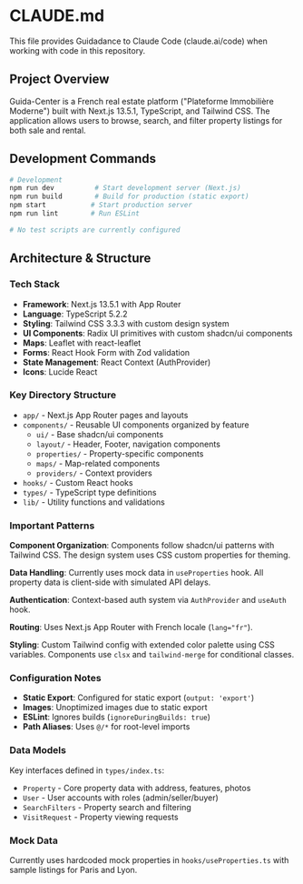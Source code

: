 # CLAUDE.md

This file provides Guidadance to Claude Code (claude.ai/code) when working with code in this repository.

## Project Overview

Guida-Center is a French real estate platform ("Plateforme Immobilière Moderne") built with Next.js 13.5.1, TypeScript, and Tailwind CSS. The application allows users to browse, search, and filter property listings for both sale and rental.

## Development Commands

```bash
# Development
npm run dev          # Start development server (Next.js)
npm run build        # Build for production (static export)
npm start           # Start production server
npm run lint        # Run ESLint

# No test scripts are currently configured
```

## Architecture & Structure

### Tech Stack
- **Framework**: Next.js 13.5.1 with App Router
- **Language**: TypeScript 5.2.2
- **Styling**: Tailwind CSS 3.3.3 with custom design system
- **UI Components**: Radix UI primitives with custom shadcn/ui components
- **Maps**: Leaflet with react-leaflet
- **Forms**: React Hook Form with Zod validation
- **State Management**: React Context (AuthProvider)
- **Icons**: Lucide React

### Key Directory Structure
- `app/` - Next.js App Router pages and layouts
- `components/` - Reusable UI components organized by feature
    - `ui/` - Base shadcn/ui components
    - `layout/` - Header, Footer, navigation components
    - `properties/` - Property-specific components
    - `maps/` - Map-related components
    - `providers/` - Context providers
- `hooks/` - Custom React hooks
- `types/` - TypeScript type definitions
- `lib/` - Utility functions and validations

### Important Patterns

**Component Organization**: Components follow shadcn/ui patterns with Tailwind CSS. The design system uses CSS custom properties for theming.

**Data Handling**: Currently uses mock data in `useProperties` hook. All property data is client-side with simulated API delays.

**Authentication**: Context-based auth system via `AuthProvider` and `useAuth` hook.

**Routing**: Uses Next.js App Router with French locale (`lang="fr"`).

**Styling**: Custom Tailwind config with extended color palette using CSS variables. Components use `clsx` and `tailwind-merge` for conditional classes.

### Configuration Notes
- **Static Export**: Configured for static export (`output: 'export'`)
- **Images**: Unoptimized images due to static export
- **ESLint**: Ignores builds (`ignoreDuringBuilds: true`)
- **Path Aliases**: Uses `@/*` for root-level imports

### Data Models
Key interfaces defined in `types/index.ts`:
- `Property` - Core property data with address, features, photos
- `User` - User accounts with roles (admin/seller/buyer)
- `SearchFilters` - Property search and filtering
- `VisitRequest` - Property viewing requests

### Mock Data
Currently uses hardcoded mock properties in `hooks/useProperties.ts` with sample listings for Paris and Lyon.